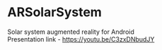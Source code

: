 # ARSolarSystem
Solar system augmented reality for Android <br>
Presentation link - https://youtu.be/C3zxDNbudJY
